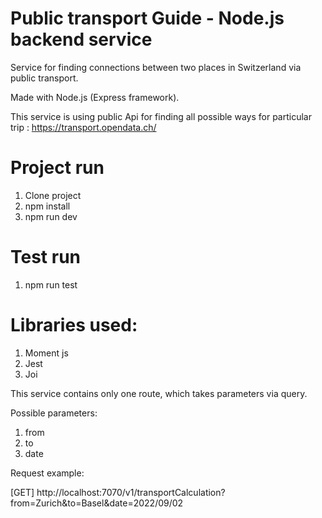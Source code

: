 # Public transport Guide - Node.js backend service

Service for finding connections between two places in Switzerland via public transport.

Made with Node.js (Express framework).

This service is using public Api for finding all possible ways for particular trip : https://transport.opendata.ch/

# Project run
1. Clone project
2. npm install
3. npm run dev 

# Test run
1. npm run test

# Libraries used:
1. Moment js
2. Jest
3. Joi


This service contains only one route, which takes parameters via query. 

Possible parameters:

1. from
2. to
3. date

Request example:

[GET] http://localhost:7070/v1/transportCalculation?from=Zurich&to=Basel&date=2022/09/02
